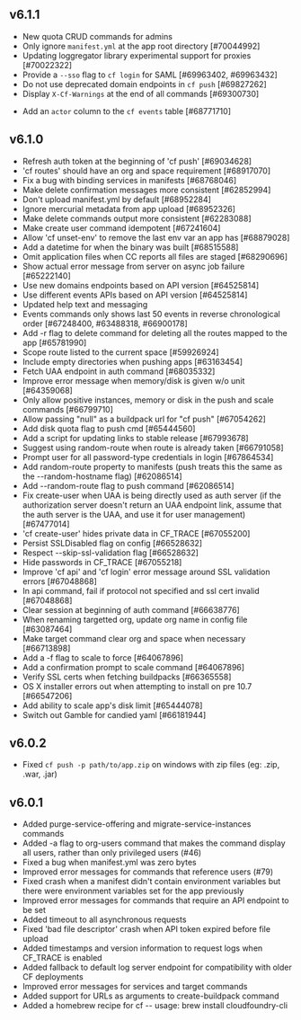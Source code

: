 ## v6.1.1
- New quota CRUD commands for admins
- Only ignore `manifest.yml` at the app root directory [#70044992]
- Updating loggregator library experimental support for proxies [#70022322]
- Provide a `--sso` flag to `cf login` for SAML [#69963402, #69963432]
- Do not use deprecated domain endpoints in `cf push` [#69827262]
- Display `X-Cf-Warnings` at the end of all commands [#69300730]
* Add an `actor` column to the `cf events` table [#68771710]

## v6.1.0
* Refresh auth token at the beginning of 'cf push' [#69034628]
* 'cf routes' should have an org and space requirement [#68917070]
* Fix a bug with binding services in manifests [#68768046]
* Make delete confirmation messages more consistent [#62852994]
* Don't upload manifest.yml by default [#68952284]
* Ignore mercurial metadata from app upload [#68952326]
* Make delete commands output more consistent [#62283088]
* Make create user command idempotent [#67241604]
* Allow 'cf unset-env' to remove the last env var an app has [#68879028]
* Add a datetime for when the binary was built [#68515588]
* Omit application files when CC reports all files are staged [#68290696]
* Show actual error message from server on async job failure [#65222140]
* Use new domains endpoints based on API version [#64525814]
* Use different events APIs based on API version [#64525814]
* Updated help text and messaging
* Events commands only shows last 50 events in reverse chronological order [#67248400, #63488318, #66900178]
* Add -r flag to delete command for deleting all the routes mapped to the app [#65781990]
* Scope route listed to the current space [#59926924]
* Include empty directories when pushing apps [#63163454]
* Fetch UAA endpoint in auth command [#68035332]
* Improve error message when memory/disk is given w/o unit [#64359068]
* Only allow positive instances, memory or disk in the push and scale commands [#66799710]
* Allow passing "null" as a buildpack url for "cf push" [#67054262]
* Add disk quota flag to push cmd [#65444560]
* Add a script for updating links to stable release [#67993678]
* Suggest using random-route when route is already taken [#66791058]
* Prompt user for all password-type credentials in login [#67864534]
* Add random-route property to manifests (push treats this the same as the --random-hostname flag) [#62086514]
* Add --random-route flag to push command [#62086514]
* Fix create-user when UAA is being directly used as auth server (if the authorization server doesn't return an UAA endpoint link, assume that the auth server is the UAA, and use it for user management) [#67477014]
* 'cf create-user' hides private data in CF_TRACE [#67055200]
* Persist SSLDisabled flag on config [#66528632]
* Respect --skip-ssl-validation flag [#66528632]
* Hide passwords in CF_TRACE [#67055218]
* Improve 'cf api' and 'cf login' error message around SSL validation errors [#67048868]
* In api command, fail if protocol not specified and ssl cert invalid [#67048868]
* Clear session at beginning of auth command [#66638776]
* When renaming targetted org, update org name in config file [#63087464]
* Make target command clear org and space when necessary [#66713898]
* Add a -f flag to scale to force [#64067896]
* Add a confirmation prompt to scale command [#64067896]
* Verify SSL certs when fetching buildpacks [#66365558]
* OS X installer errors out when attempting to install on pre 10.7 [#66547206]
* Add ability to scale app's disk limit [#65444078]
* Switch out Gamble for candied yaml [#66181944]

## v6.0.2
* Fixed `cf push -p path/to/app.zip` on windows with zip files (eg: .zip, .war, .jar)

## v6.0.1
* Added purge-service-offering and migrate-service-instances commands
* Added -a flag to org-users command that makes the command display all users, rather than only privileged users (#46)
* Fixed a bug when manifest.yml was zero bytes
* Improved error messages for commands that reference users (#79)
* Fixed crash when a manifest didn't contain environment variables but there were environment variables set for the app previously
* Improved error messages for commands that require an API endpoint to be set
* Added timeout to all asynchronous requests
* Fixed 'bad file descriptor' crash when API token expired before file upload
* Added timestamps and version information to request logs when CF_TRACE is enabled
* Added fallback to default log server endpoint for compatibility with older CF deployments
* Improved error messages for services and target commands
* Added support for URLs as arguments to create-buildpack command
* Added a homebrew recipe for cf -- usage: brew install cloudfoundry-cli
